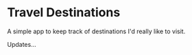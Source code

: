 # Travel Destinations

A simple app to keep track of destinations I'd really like to visit.

Updates...